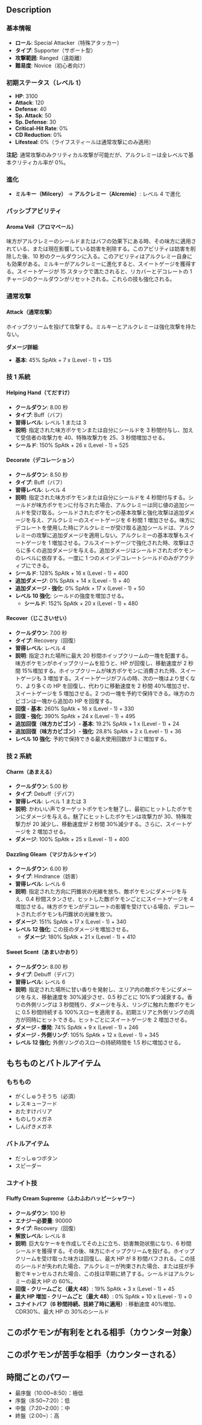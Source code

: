 ## Description

### 基本情報

- **ロール**: Special Attacker（特殊アタッカー）
- **タイプ**: Supporter（サポート型）
- **攻撃範囲**: Ranged（遠距離）
- **難易度**: Novice（初心者向け）

### 初期ステータス（レベル 1）

- **HP**: 3100
- **Attack**: 120
- **Defense**: 40
- **Sp. Attack**: 50
- **Sp. Defense**: 30
- **Critical-Hit Rate**: 0%
- **CD Reduction**: 0%
- **Lifesteal**: 0%（ライフスティールは通常攻撃にのみ適用）

**注記**: 通常攻撃のみクリティカル攻撃が可能だが、アルクレミーは全レベルで基本クリティカル率が 0%。

### 進化

- **ミルキー（Milcery）** → **アルクレミー（Alcremie）**: レベル 4 で進化

### パッシブアビリティ

#### Aroma Veil（アロマベール）

味方がアルクレミーのシールドまたはバフの効果下にある時、その味方に適用されている、または現在影響している妨害を削除する。このアビリティは妨害を削除した後、10 秒のクールダウンに入る。このアビリティはアルクレミー自身にも効果がある。ミルキーがアルクレミーに進化すると、スイートゲージを獲得する。スイートゲージが 15 スタックで満たされると、リカバーとデコレートの 1 チャージのクールダウンがリセットされる。これらの技も強化される。

### 通常攻撃

#### Attack（通常攻撃）

ホイップクリームを投げて攻撃する。ミルキーとアルクレミーは強化攻撃を持たない。

**ダメージ詳細**:

- **基本**: 45% SpAtk + 7 x (Level - 1) + 135

### 技 1 系統

#### Helping Hand（てだすけ）

- **クールダウン**: 8.00 秒
- **タイプ**: Buff（バフ）
- **習得レベル**: レベル 1 または 3
- **説明**: 指定された味方ポケモンまたは自分にシールドを 3 秒間付与し、加えて受信者の攻撃力を 40、特殊攻撃力を 25、3 秒間増加させる。
- **シールド**: 150% SpAtk + 26 x (Level - 1) + 525

#### Decorate（デコレーション）

- **クールダウン**: 8.50 秒
- **タイプ**: Buff（バフ）
- **習得レベル**: レベル 4
- **説明**: 指定された味方ポケモンまたは自分にシールドを 4 秒間付与する。シールドが味方ポケモンに付与された場合、アルクレミーは同じ値の追加シールドを受け取る。シールドされたポケモンの基本攻撃と強化攻撃は追加ダメージを与え、アルクレミーのスイートゲージを 6 秒間 1 増加させる。味方にデコレートを使用した時にアルクレミーが受け取る追加シールドは、アルクレミーの攻撃に追加ダメージを適用しない。アルクレミーの基本攻撃もスイートゲージを 1 増加させる。フルスイートゲージで強化された時、攻撃はさらに多くの追加ダメージを与える。追加ダメージはシールドされたポケモンのレベルに依存する。一度に 1 つのメインデコレートシールドのみがアクティブにできる。
- **シールド**: 128% SpAtk + 16 x (Level - 1) + 400
- **追加ダメージ**: 0% SpAtk + 14 x (Level - 1) + 40
- **追加ダメージ - 強化**: 0% SpAtk + 17 x (Level - 1) + 50
- **レベル 10 強化**: シールドの強度を増加させる。
  - **シールド**: 152% SpAtk + 20 x (Level - 1) + 480

#### Recover（じこさいせい）

- **クールダウン**: 7.00 秒
- **タイプ**: Recovery（回復）
- **習得レベル**: レベル 4
- **説明**: 指定された場所に最大 20 秒間ホイップクリームの一塊を配置する。味方ポケモンがホイップクリームを拾うと、HP が回復し、移動速度が 2 秒間 15%増加する。ホイップクリームが味方ポケモンに消費された時、スイートゲージも 3 増加する。スイートゲージがフルの時、次の一塊はより甘くなり、より多くの HP を回復し、代わりに移動速度を 2 秒間 40%増加させ、スイートゲージを 5 増加させる。2 つの一塊を予約で保持できる。味方のカビゴンは一塊から追加の HP を回復する。
- **回復 - 基本**: 260% SpAtk + 16 x (Level - 1) + 330
- **回復 - 強化**: 390% SpAtk + 24 x (Level - 1) + 495
- **追加回復（味方カビゴン）- 基本**: 19.2% SpAtk + 1 x (Level - 1) + 24
- **追加回復（味方カビゴン）- 強化**: 28.8% SpAtk + 2 x (Level - 1) + 36
- **レベル 10 強化**: 予約で保持できる最大使用回数が 3 に増加する。

### 技 2 系統

#### Charm（あまえる）

- **クールダウン**: 5.00 秒
- **タイプ**: Debuff（デバフ）
- **習得レベル**: レベル 1 または 3
- **説明**: かわいい声でターゲットポケモンを魅了し、最初にヒットしたポケモンにダメージを与える。魅了にヒットしたポケモンは攻撃力が 30、特殊攻撃力が 20 減少し、移動速度が 2 秒間 30%減少する。さらに、スイートゲージを 2 増加させる。
- **ダメージ**: 100% SpAtk + 25 x (Level - 1) + 400

#### Dazzling Gleam（マジカルシャイン）

- **クールダウン**: 6.00 秒
- **タイプ**: Hindrance（妨害）
- **習得レベル**: レベル 6
- **説明**: 指定された方向に円錐状の光線を放ち、敵ポケモンにダメージを与え、0.4 秒間スタンさせ、ヒットした敵ポケモンごとにスイートゲージを 4 増加させる。味方ポケモンがデコレートの影響を受けている場合、デコレートされたポケモンも円錐状の光線を放つ。
- **ダメージ**: 151% SpAtk + 17 x (Level - 1) + 340
- **レベル 12 強化**: この技のダメージを増加させる。
  - **ダメージ**: 180% SpAtk + 21 x (Level - 1) + 410

#### Sweet Scent（あまいかおり）

- **クールダウン**: 8.00 秒
- **タイプ**: Debuff（デバフ）
- **習得レベル**: レベル 6
- **説明**: 指定された場所に甘い香りを発射し、エリア内の敵ポケモンにダメージを与え、移動速度を 30%減少させ、0.5 秒ごとに 10%ずつ減衰する。香りの外側リングは 3 秒間残り、ダメージを与え、リングに触れた敵ポケモンに 0.5 秒間持続する 100%スローを適用する。初期エリアと外側リングの両方が同時にヒットできる。ヒットごとにスイートゲージを 2 増加させる。
- **ダメージ - 爆発**: 74% SpAtk + 9 x (Level - 1) + 246
- **ダメージ - 外側リング**: 105% SpAtk + 12 x (Level - 1) + 345
- **レベル 12 強化**: 外側リングのスローの持続時間を 1.5 秒に増加させる。

## もちものとバトルアイテム

### もちもの

- がくしゅうそうち（必須）
- レスキューフード
- おたすけバリア
- ものしりメガネ
- しんげきメガネ

### バトルアイテム

- だっしゅつボタン
- スピーダー

### ユナイト技

#### Fluffy Cream Supreme（ふわふわハッピーシャワー）

- **クールダウン**: 100 秒
- **エナジー必要量**: 90000
- **タイプ**: Recovery（回復）
- **解放レベル**: レベル 8
- **説明**: 巨大なケーキを作成してその上に立ち、妨害無効状態になり、6 秒間シールドを獲得する。その後、味方にホイップクリームを投げる。ホイップクリームを受け取った味方は回復し、最大 HP が 8 秒間バフされる。この技のシールドが失われた場合、アルクレミーが拘束された場合、または技が手動でキャンセルされた場合、この技は早期に終了する。シールドはアルクレミーの最大 HP の 60%。
- **回復 - クリームごと（最大 48）**: 19% SpAtk + 3 x (Level - 1) + 45
- **最大 HP 増加 - クリームごと（最大 48）**: 0% SpAtk + 10 x (Level - 1) + 0
- **ユナイトバフ（6 秒間持続、技終了時に適用）**: 移動速度 40%増加、CDR30%、最大 HP の 30%のシールド

## このポケモンが有利をとれる相手（カウンター対象）

## このポケモンが苦手な相手（カウンターされる）

## 時間ごとのパワー

- 最序盤（10:00~8:50）：極低
- 序盤（8:50~7:20）：低
- 中盤（7:20~2:00）：中
- 終盤（2:00~）：高
